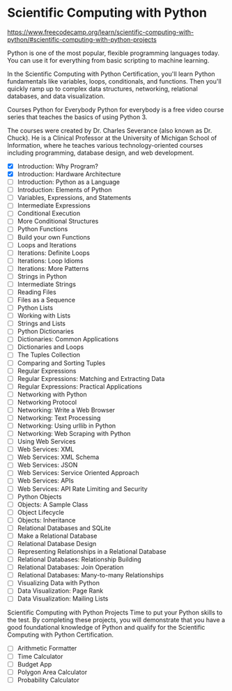 # Scientific Computing with Python
https://www.freecodecamp.org/learn/scientific-computing-with-python/#scientific-computing-with-python-projects

Python is one of the most popular, flexible programming languages today. You can use it for everything from basic scripting to machine learning.

In the Scientific Computing with Python Certification, you'll learn Python fundamentals like variables, loops, conditionals, and functions. Then you'll quickly ramp up to complex data structures, networking, relational databases, and data visualization.

Courses
Python for Everybody
Python for everybody is a free video course series that teaches the basics of using Python 3.

The courses were created by Dr. Charles Severance (also known as Dr. Chuck). He is a Clinical Professor at the University of Michigan School of Information, where he teaches various technology-oriented courses including programming, database design, and web development.

- [x] Introduction: Why Program?
- [x] Introduction: Hardware Architecture
- [ ] Introduction: Python as a Language
- [ ] Introduction: Elements of Python
- [ ] Variables, Expressions, and Statements
- [ ] Intermediate Expressions
- [ ] Conditional Execution
- [ ] More Conditional Structures
- [ ] Python Functions
- [ ] Build your own Functions
- [ ] Loops and Iterations
- [ ] Iterations: Definite Loops
- [ ] Iterations: Loop Idioms
- [ ] Iterations: More Patterns
- [ ] Strings in Python
- [ ] Intermediate Strings
- [ ] Reading Files
- [ ] Files as a Sequence
- [ ] Python Lists
- [ ] Working with Lists
- [ ] Strings and Lists
- [ ] Python Dictionaries
- [ ] Dictionaries: Common Applications
- [ ] Dictionaries and Loops
- [ ] The Tuples Collection
- [ ] Comparing and Sorting Tuples
- [ ] Regular Expressions
- [ ] Regular Expressions: Matching and Extracting Data
- [ ] Regular Expressions: Practical Applications
- [ ] Networking with Python
- [ ] Networking Protocol
- [ ] Networking: Write a Web Browser
- [ ] Networking: Text Processing
- [ ] Networking: Using urllib in Python
- [ ] Networking: Web Scraping with Python
- [ ] Using Web Services
- [ ] Web Services: XML
- [ ] Web Services: XML Schema
- [ ] Web Services: JSON
- [ ] Web Services: Service Oriented Approach
- [ ] Web Services: APIs
- [ ] Web Services: API Rate Limiting and Security
- [ ] Python Objects
- [ ] Objects: A Sample Class
- [ ] Object Lifecycle
- [ ] Objects: Inheritance
- [ ] Relational Databases and SQLite
- [ ] Make a Relational Database
- [ ] Relational Database Design
- [ ] Representing Relationships in a Relational Database
- [ ] Relational Databases: Relationship Building
- [ ] Relational Databases: Join Operation
- [ ] Relational Databases: Many-to-many Relationships
- [ ] Visualizing Data with Python
- [ ] Data Visualization: Page Rank
- [ ] Data Visualization: Mailing Lists

Scientific Computing with Python Projects
Time to put your Python skills to the test. By completing these projects, you will demonstrate that you have a good foundational knowledge of Python and qualify for the Scientific Computing with Python Certification.

- [ ] Arithmetic Formatter
- [ ] Time Calculator
- [ ] Budget App
- [ ] Polygon Area Calculator
- [ ] Probability Calculator
